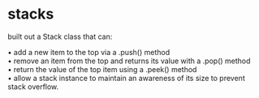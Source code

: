 # stacks

built out a Stack class that can:

• add a new item to the top via a .push() method <br>
• remove an item from the top and returns its value with a .pop() method <br>
• return the value of the top item using a .peek() method <br>
• allow a stack instance to maintain an awareness of its size to prevent stack overflow.
